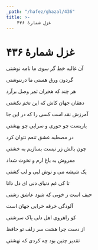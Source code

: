 ```yaml
---
_path: "/hafez/ghazal/436"
title: >-
    غزل شمارهٔ ۴۳۶
---
```

# غزل شمارهٔ ۴۳۶

<div class="b" id="bn1"><div class="m1"><p>آن غالیه خط گر سوی ما نامه نوشتی</p></div>
<div class="m2"><p>گردون ورق هستی ما درننوشتی</p></div></div>
<div class="b" id="bn2"><div class="m1"><p>هر چند که هجران ثمر وصل برآرد</p></div>
<div class="m2"><p>دهقان جهان کاش که این تخم نکشتی</p></div></div>
<div class="b" id="bn3"><div class="m1"><p>آمرزش نقد است کسی را که در این جا</p></div>
<div class="m2"><p>یاریست چو حوری و سرایی چو بهشتی</p></div></div>
<div class="b" id="bn4"><div class="m1"><p>در مصطبه عشق تنعم نتوان کرد</p></div>
<div class="m2"><p>چون بالش زر نیست بسازیم به خشتی</p></div></div>
<div class="b" id="bn5"><div class="m1"><p>مفروش به باغ ارم و نخوت شداد</p></div>
<div class="m2"><p>یک شیشه می و نوش لبی و لب کشتی</p></div></div>
<div class="b" id="bn6"><div class="m1"><p>تا کی غم دنیای دنی ای دل دانا</p></div>
<div class="m2"><p>حیف است ز خوبی که شود عاشق زشتی</p></div></div>
<div class="b" id="bn7"><div class="m1"><p>آلودگی خرقه خرابی جهان است</p></div>
<div class="m2"><p>کو راهروی اهل دلی پاک سرشتی</p></div></div>
<div class="b" id="bn8"><div class="m1"><p>از دست چرا هشت سر زلف تو حافظ</p></div>
<div class="m2"><p>تقدیر چنین بود چه کردی که نهشتی</p></div></div>
